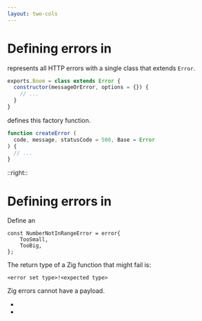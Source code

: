 ```yaml
---
layout: two-cols
---
```

<h1>Defining errors in <NodejsLogo /></h1>

<Transform scale="0.85">

<Citation
  author="nodebestpractices"
  citeHref="https://github.com/goldbergyoni/nodebestpractices/tree/master/sections/errorhandling"
  citeText="Use only the built-in Error object">
  <template v-slot:quote>
    <p slot="quote">Consider extending the <code class="inline-code">Error</code> object with additional properties, but be careful not to overdo it. It's generally a good idea to extend the built-in <code class="inline-code">Error</code> object <span class="color:accent">only once</span>.</p>
  </template>
</Citation>

<p><Anchor href="https://hapi.dev/module/boom/api/" text="Boom (Hapi.js)" /> represents all HTTP errors with a <span class="color:accent">single</span> class that extends <code class="inline-code">Error</code>.</p>

```js
exports.Boom = class extends Error {
  constructor(messageOrError, options = {}) {
    // ...
  }
}
```

<p><Anchor href="https://github.com/fastify/fastify-error/tree/master" text="@fastify/error" /> defines this factory function.</p>

```js
function createError (
  code, message, statusCode = 500, Base = Error
) {
  // ...
}
```

</Transform>

::right::

<h1>Defining errors in <ZigLogo /></h1>

<Transform scale="0.85">

<p>Define an <Anchor href="https://ziglang.org/documentation/0.10.1/#Error-Set-Type" text="error set type"/></p>

```zig
const NumberNotInRangeError = error{
    TooSmall,
    TooBig,
};
```

The return type of a Zig function that might fail is:

```text
<error set type>!<expected type>
```

Zig errors cannot have a payload.

- <Anchor href="https://github.com/ziglang/zig/issues/2647" text="Some people would want it" />
- <Anchor href="https://www.reddit.com/r/Zig/comments/wqnd04/my_reasoning_for_why_zig_errors_shouldnt_have_a/" text="Some others would not" />

</Transform>

<!--
Boom errors contain additional payload and methods for returning HTTP status codes in a consistent way.

I don't like the Fastify approach. It does not enforce a single error type, so in theory I could create many subclasses of Error. This approach would be typical in Python (where it's standard practice to define many exceptions), but it's not a good idea in JS.

Zig errors are basically like C return codes.
-->
